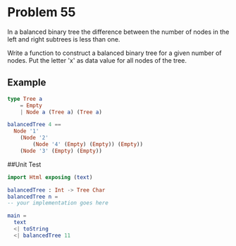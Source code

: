 # Problem 55

In a balanced binary tree the difference between the number of nodes in the left and right subtrees is less than one.

Write a function to construct a balanced binary tree for a given number of nodes. Put the letter 'x' as data value for all nodes of the tree.

## Example
```elm
type Tree a
    = Empty
    | Node a (Tree a) (Tree a)

balancedTree 4 == 
  Node '1' 
    (Node '2' 
        (Node '4' (Empty) (Empty)) (Empty)) 
    (Node '3' (Empty) (Empty))  

```

##Unit Test
```elm
import Html exposing (text)

balancedTree : Int -> Tree Char 
balancedTree n = 
-- your implementation goes here

main = 
  text 
  <| toString 
  <| balancedTree 11   
  
```


